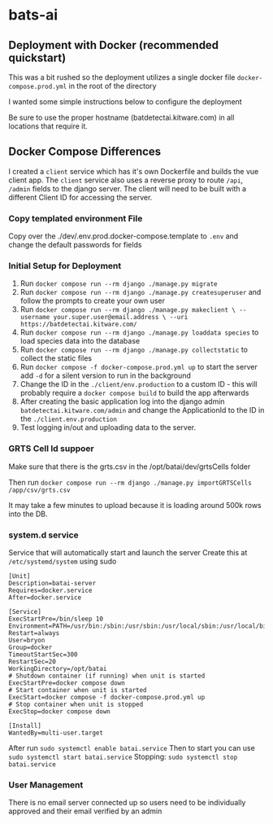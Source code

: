 # bats-ai

## Deployment with Docker (recommended quickstart)

This was a bit rushed so the deployment utilizes a single
docker file `docker-compose.prod.yml` in the root of the directory

I wanted some simple instructions below to configure the deployment

Be sure to use the proper hostname (batdetectai.kitware.com) in
all locations that require it.

## Docker Compose Differences

I created a `client` service which has it's own Dockerfile and
builds the vue client app.
The `client` service also uses a reverse proxy to route
`/api`, `/admin` fields to the django server.
The client will need to be built with a different Client ID
for accessing the server.

### Copy templated environment File
Copy over the ./dev/.env.prod.docker-compose.template
   to `.env` and change the default passwords for fields

### Initial Setup for Deployment

1. Run `docker compose run --rm django ./manage.py migrate`
2. Run `docker compose run --rm django ./manage.py createsuperuser`
   and follow the prompts to create your own user
3. Run  `docker compose run --rm django ./manage.py makeclient \
                            --username your.super.user@email.address \
                            --uri https://batdetectai.kitware.com/`
4. Run `docker compose run --rm django ./manage.py loaddata species` to load species
   data into the database
5. Run `docker compose run --rm django ./manage.py collectstatic`
   to collect the static files
6. Run `docker compose -f docker-compose.prod.yml up` to start the server
   add `-d` for a silent version to run in the background
8. Change the ID in the `./client/env.production` to a custom ID - this will
   probably require a `docker compose build` to build the app afterwards
9. After creating the basic application log into the django admin `batdetectai.kitware.com/admin`
   and change the ApplicationId to the ID in the `./client.env.production`
10. Test logging in/out and uploading data to the server.

### GRTS Cell Id suppoer

Make sure that there is the grts.csv in the /opt/batai/dev/grtsCells folder

Then run `docker compose run --rm django ./manage.py importGRTSCells /app/csv/grts.csv`

It may take a few minutes to upload because it is loading
around 500k rows into the DB.

### system.d service

Service that will automatically start and launch the server
Create this at `/etc/systemd/system` using sudo

```systemd
[Unit]
Description=batai-server
Requires=docker.service
After=docker.service

[Service]
ExecStartPre=/bin/sleep 10
Environment=PATH=/usr/bin:/sbin:/usr/sbin:/usr/local/sbin:/usr/local/bin
Restart=always
User=bryon
Group=docker
TimeoutStartSec=300
RestartSec=20
WorkingDirectory=/opt/batai
# Shutdown container (if running) when unit is started
ExecStartPre=docker compose down
# Start container when unit is started
ExecStart=docker compose -f docker-compose.prod.yml up
# Stop container when unit is stopped
ExecStop=docker compose down

[Install]
WantedBy=multi-user.target
```

After run `sudo systemctl enable batai.service`
Then to start you can use `sudo systemctl start batai.service`
Stopping: `sudo systemctl stop batai.service`

### User Management

There is no email server connected up so users need to be
individually approved and their email verified by an admin
